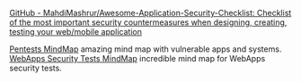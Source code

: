 
[GitHub - MahdiMashrur/Awesome-Application-Security-Checklist: Checklist of the most important security countermeasures when designing, creating, testing your web/mobile application](https://github.com/MahdiMashrur/Awesome-Application-Security-Checklist)

[Pentests MindMap](https://www.amanhardikar.com/mindmaps/Practice.html)
amazing mind map with vulnerable apps and systems.
[WebApps Security Tests MindMap](https://www.amanhardikar.com/mindmaps/webapptest.html)
incredible mind map for WebApps security tests.
